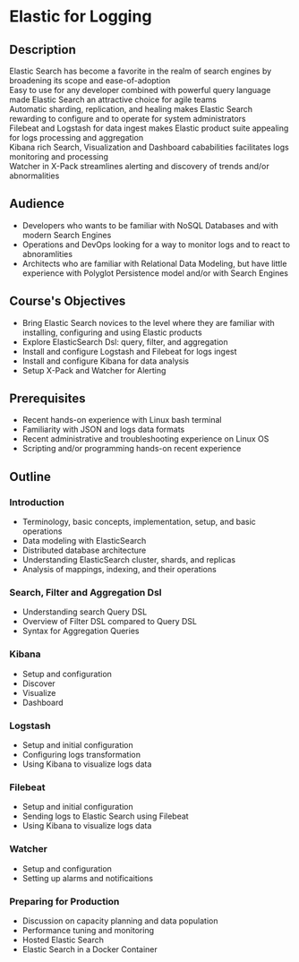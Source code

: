# Elastic for Logging #

## Description ##
Elastic Search has become a favorite in the realm of search engines by broadening its scope and ease-of-adoption  
Easy to use for any developer combined with powerful query language made Elastic Search an attractive choice for agile teams  
Automatic sharding, replication, and healing makes Elastic Search rewarding to configure and to operate for system administrators  
Filebeat and Logstash for data ingest makes Elastic product suite appealing for logs processing and aggregation  
Kibana rich Search, Visualization and Dashboard cababilities facilitates logs monitoring and processing  
Watcher in X-Pack streamlines alerting and discovery of trends and/or abnormalities


## Audience ##
* Developers who wants to be familiar with NoSQL Databases and with modern Search Engines
* Operations and DevOps looking for a way to monitor logs and to react to abnoramlities
* Architects who are familiar with Relational Data Modeling, but have little experience with Polyglot Persistence model and/or with Search Engines

## Course's Objectives ##
* Bring Elastic Search novices to the level where they are familiar with installing, configuring and using Elastic products
* Explore ElasticSearch Dsl: query, filter, and aggregation
* Install and configure Logstash and Filebeat for logs ingest 
* Install and configure Kibana for data analysis
* Setup X-Pack and Watcher for Alerting

## Prerequisites ##
* Recent hands-on experience with Linux bash terminal
* Familiarity with JSON and logs data formats
* Recent administrative and troubleshooting experience on Linux OS
* Scripting and/or programming hands-on recent experience

## Outline ##
### Introduction ###
* Terminology, basic concepts, implementation, setup, and basic operations
* Data modeling with ElasticSearch
* Distributed database architecture
* Understanding ElasticSearch cluster, shards, and replicas
* Analysis of mappings, indexing, and their operations

### Search, Filter and Aggregation Dsl ###
* Understanding search Query DSL
* Overview of Filter DSL compared to Query DSL
* Syntax for Aggregation Queries

### Kibana ###
* Setup and configuration
* Discover
* Visualize
* Dashboard

### Logstash ###
* Setup and initial configuration
* Configuring logs transformation
* Using Kibana to visualize logs data

### Filebeat ###
* Setup and initial configuration
* Sending logs to Elastic Search using Filebeat
* Using Kibana to visualize logs data

### Watcher ###
* Setup and configuration
* Setting up alarms and notificaitions

### Preparing for Production ###
* Discussion on capacity planning and data population
* Performance tuning and monitoring
* Hosted Elastic Search
* Elastic Search in a Docker Container
